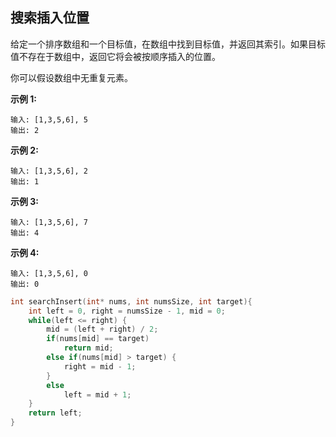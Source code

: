 ## 搜索插入位置

给定一个排序数组和一个目标值，在数组中找到目标值，并返回其索引。如果目标值不存在于数组中，返回它将会被按顺序插入的位置。

你可以假设数组中无重复元素。

**示例 1:**

```
输入: [1,3,5,6], 5
输出: 2
```

**示例 2:**

```
输入: [1,3,5,6], 2
输出: 1
```

**示例 3:**

```
输入: [1,3,5,6], 7
输出: 4
```

**示例 4:**

```
输入: [1,3,5,6], 0
输出: 0 
```



```c
int searchInsert(int* nums, int numsSize, int target){
    int left = 0, right = numsSize - 1, mid = 0;
    while(left <= right) {
        mid = (left + right) / 2;
        if(nums[mid] == target)
            return mid;
        else if(nums[mid] > target) {
            right = mid - 1;
        }
        else
            left = mid + 1;
    }
    return left;
}
```

